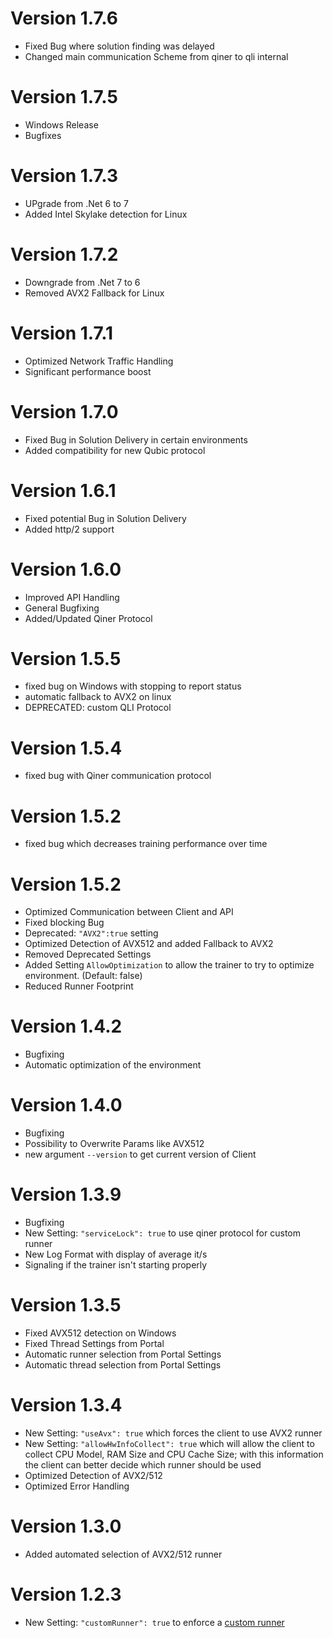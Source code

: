 # Version 1.7.6
+ Fixed Bug where solution finding was delayed
+ Changed main communication Scheme from qiner to qli internal
  
# Version 1.7.5
+ Windows Release
+ Bugfixes

# Version 1.7.3
+ UPgrade from .Net 6 to 7
+ Added Intel Skylake detection for Linux
  
# Version 1.7.2
+ Downgrade from .Net 7 to 6
+ Removed AVX2 Fallback for Linux
  
# Version 1.7.1
+ Optimized Network Traffic Handling
+ Significant performance boost

# Version 1.7.0
+ Fixed Bug in Solution Delivery in certain environments
+ Added compatibility for new Qubic protocol
  
# Version 1.6.1
+ Fixed potential Bug in Solution Delivery
+ Added http/2 support
  
# Version 1.6.0
+ Improved API Handling
+ General Bugfixing
+ Added/Updated Qiner Protocol
  
# Version 1.5.5
+ fixed bug on Windows with stopping to report status
+ automatic fallback to AVX2 on linux
+ DEPRECATED: custom QLI Protocol

# Version 1.5.4
+ fixed bug with Qiner communication protocol
  
# Version 1.5.2
+ fixed bug which decreases training performance over time
  
# Version 1.5.2
+ Optimized Communication between Client and API
+ Fixed blocking Bug
+ Deprecated: `"AVX2":true` setting
+ Optimized Detection of AVX512 and added Fallback to AVX2
+ Removed Deprecated Settings
+ Added Setting `AllowOptimization` to allow the trainer to try to optimize environment. (Default: false)
+ Reduced Runner Footprint

# Version 1.4.2
+ Bugfixing
+ Automatic optimization of the environment

# Version 1.4.0
+ Bugfixing
+ Possibility to Overwrite Params like AVX512
+ new argument `--version` to get current version of Client

# Version 1.3.9
+ Bugfixing
+ New Setting: `"serviceLock": true` to use qiner protocol for custom runner
+ New Log Format with display of average it/s
+ Signaling if the trainer isn't starting properly
  
# Version 1.3.5
+ Fixed AVX512 detection on Windows
+ Fixed Thread Settings from Portal
+ Automatic runner selection from Portal Settings
+ Automatic thread selection from Portal Settings

# Version 1.3.4
+ New Setting: `"useAvx": true` which forces the client to use AVX2 runner
+ New Setting: `"allowHwInfoCollect": true` which will allow the client to collect CPU Model, RAM Size and CPU Cache Size; with this information the client can better decide which runner should be used
+ Optimized Detection of AVX2/512
+ Optimized Error Handling

# Version 1.3.0
+ Added automated selection of AVX2/512 runner

# Version 1.2.3
+ New Setting: `"customRunner": true` to enforce a [custom runner](CustomRunner.md)
